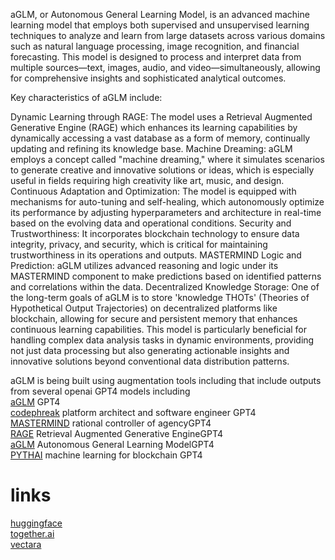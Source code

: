 aGLM, or Autonomous General Learning Model, is an advanced machine learning model that employs both supervised and unsupervised learning techniques to analyze and learn from large datasets across various domains such as natural language processing, image recognition, and financial forecasting. This model is designed to process and interpret data from multiple sources—text, images, audio, and video—simultaneously, allowing for comprehensive insights and sophisticated analytical outcomes.

Key characteristics of aGLM include:

Dynamic Learning through RAGE: The model uses a Retrieval Augmented Generative Engine (RAGE) which enhances its learning capabilities by dynamically accessing a vast database as a form of memory, continually updating and refining its knowledge base.
Machine Dreaming: aGLM employs a concept called "machine dreaming," where it simulates scenarios to generate creative and innovative solutions or ideas, which is especially useful in fields requiring high creativity like art, music, and design.
Continuous Adaptation and Optimization: The model is equipped with mechanisms for auto-tuning and self-healing, which autonomously optimize its performance by adjusting hyperparameters and architecture in real-time based on the evolving data and operational conditions.
Security and Trustworthiness: It incorporates blockchain technology to ensure data integrity, privacy, and security, which is critical for maintaining trustworthiness in its operations and outputs.
MASTERMIND Logic and Prediction: aGLM utilizes advanced reasoning and logic under its MASTERMIND component to make predictions based on identified patterns and correlations within the data.
Decentralized Knowledge Storage: One of the long-term goals of aGLM is to store 'knowledge THOTs' (Theories of Hypothetical Output Trajectories) on decentralized platforms like blockchain, allowing for secure and persistent memory that enhances continuous learning capabilities.
This model is particularly beneficial for handling complex data analysis tasks in dynamic environments, providing not just data processing but also generating actionable insights and innovative solutions beyond conventional data distribution patterns​​.

aGLM is being built using augmentation tools including that include outputs from several openai GPT4 models including<br />
<a href="https://chat.openai.com/g/g-f3jA46eUE-aglm">aGLM</a> GPT4<br />
<a href="https://chat.openai.com/g/g-gNLDlpcAv-professor-codephreak">codephreak</a> platform architect and software engineer GPT4<br />
<a href="https://chat.openai.com/g/g-NO8ax8aMU-mastermind">MASTERMIND</a> rational controller of agencyGPT4<br />
<a href="https://chat.openai.com/g/g-ynKNIVoHY-rage">RAGE</a> Retrieval Augmented Generative EngineGPT4<br />
<a href="https://chat.openai.com/g/g-f3jA46eUE-aglm">aGLM</a> Autonomous General Learning ModelGPT4<br />
<a href="https://chat.openai.com/g/g-pUShWgfA2-pythai">PYTHAI</a> machine learning for blockchain GPT4<br />

# links
<a href="https://huggingface.co">huggingface</a><br />
<a href="https://together.ai">together.ai</a><br />
<a href="https://vectura.com">vectara</a><br />
